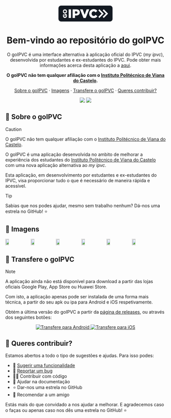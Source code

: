 <a name="top"></a>

<div align="center">
<img src="assets/logo-readme.png" alt="GOIPVC LOGO" height="50">
<br>

# Bem-vindo ao repositório do goIPVC

O goIPVC é uma interface alternativa à aplicação oficial do IPVC (*my ipvc*), desenvolvida por estudantes e ex-estudantes do IPVC. Pode obter mais informações acerca desta aplicação a [aqui](https://play.google.com/store/apps/details?id=app.ipvc.pt&hl=pt_PT).

**O goIPVC não tem qualquer afiliação com o [Instituto Politécnico de Viana do Castelo](https://ipvc.pt).**

[Sobre o goIPVC](#🤩-sobre-o-goipvc) · [Imagens](#👀-imagens) · [Transfere o goIPVC](#💪-transfere-o-goipvc) · [Queres contribuir?](#🤝-queres-contribuir)

[github-stars]: https://img.shields.io/github/stars/ei-estg/goipvc?style=to-the-badge&logo=github&labelColor=black&color=F9FF25
[github-forks]: https://img.shields.io/github/forks/ei-estg/goipvc?style=to-the-badge&logo=github&labelColor=black&color=508CF9

[![][github-stars]](https://github.com/ei-estg/goipvc/stars)
[![][github-forks]](https://github.com/ei-estg/goipvc/forks)

</div>

## 🤩 Sobre o goIPVC

> [!CAUTION]
> O goIPVC não tem qualquer afiliação com o [Instituto Politécnico de Viana do Castelo](https://ipvc.pt).

O goIPVC é uma aplicação desenvolvida no ambito de melhorar a experiência dos estudantes do [Instituto Politécnico de Viana do Castelo](https://ipvc.pt) com uma nova aplicação alternativa ao *my ipvc*. 

Esta aplicação, em desenvolvimento por estudantes e ex-estudantes do IPVC, visa proporcionar tudo o que é necessário de maneira rápida e acessível.

> [!TIP]
> Sabias que nos podes ajudar, mesmo sem trabalho nenhum? Dá-nos uma estrela no GitHub! ⭐️

## 👀 Imagens

<img src="https://github.com/ei-estg/goipvc/assets/59509896/cca57ea0-5837-4f40-84d7-ca4f77fbf42d" width=15% height=15%>
<img src="https://github.com/ei-estg/goipvc/assets/59509896/a4bfd4a0-7eb5-4be6-a939-ee10a4a0ad39" width=15% height=15%>
<img src="https://github.com/ei-estg/goipvc/assets/59509896/d899344d-179d-4c91-92c1-648a06511b0c" width=15% height=15%>
<img src="https://github.com/ei-estg/goipvc/assets/59509896/f63b6e16-4388-4fa7-b26f-5139a78fcdeb" width=15% height=15%>
<img src="https://github.com/ei-estg/goipvc/assets/59509896/c6eb8d95-309e-4f2a-ba50-d455195fa372" width=15% height=15%>
<img src="https://github.com/ei-estg/goipvc/assets/59509896/5825c923-7e26-4b9a-b253-1b906c9ec7ee" width=15% height=15%>

## 💪 Transfere o goIPVC

> [!NOTE]
> A aplicação ainda não está disponível para download a partir das lojas oficiais Google Play, App Store ou Huawei Store.
>
> Com isto, a aplicação apenas pode ser instalada de uma forma mais técnica, a partir do seu apk ou ipa para Android e iOS respetivamente.

Obtém a última versão do goIPVC a partir da [página de releases](https://github.com/ei-estg/goipvc/releases), ou através dos seguintes botões:

<p align="center">
    <a href="https://github.com/ei-estg/goipvc/releases/latest/download/app-release-signed.apk">
    <img src="https://img.shields.io/badge/%20-Android-green?logo=android&logoColor=white" alt="Transfere para Android" />
    </a>
    <a href="https://github.com/ei-estg/goipvc/releases/latest/download/app.ipa">
    <img src="https://img.shields.io/badge/%20-iOS-black?logo=ios&logoColor=white" alt="Transfere para iOS" />
    </a>
</p>

## 🤝 Queres contribuir?

Estamos abertos a todo o tipo de sugestões e ajudas. Para isso podes:
* 🤔 [Sugerir uma funcionalidade](https://github.com/ei-estg/goipvc/issues/new)
* 🐛 [Reportar um bug](https://github.com/ei-estg/goipvc/issues/new)
* 👨‍💻 Contribuir com código
* 📖 Ajudar na documentação
* ⭐️ Dar-nos uma estrela no GitHub
* 🫶 Recomendar a um amigo

Estás mais do que convidado a nos ajudar a melhorar. E agradecemos caso o faças ou apenas caso nos dês uma estrela no GitHub! ⭐️

<!-- ## 📑 Licença do goIPVC
O goIPVC está atualmente licenciado sobre uma licença [](https://github.com/ei-estg/goipvc/LICENSE.md). -->
